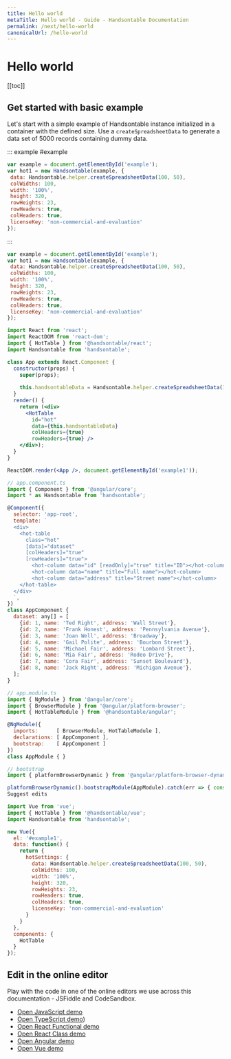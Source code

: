 ```yaml
---
title: Hello world
metaTitle: Hello world - Guide - Handsontable Documentation
permalink: /next/hello-world
canonicalUrl: /hello-world
---
```


# Hello world

[[toc]]

## Get started with basic example

Let's start with a simple example of Handsontable instance initialized in a container with the defined size. Use a `createSpreadsheetData` to generate a data set of 5000 records containing dummy data. 

::: example #example
```javascript
var example = document.getElementById('example');
var hot1 = new Handsontable(example, {
 data: Handsontable.helper.createSpreadsheetData(100, 50),
 colWidths: 100,
 width: '100%',
 height: 320,
 rowHeights: 23,
 rowHeaders: true,
 colHeaders: true,
 licenseKey: 'non-commercial-and-evaluation'
});
```
:::

<code-group>

<code-block title="JavaScript">

```js
var example = document.getElementById('example');
var hot1 = new Handsontable(example, {
 data: Handsontable.helper.createSpreadsheetData(100, 50),
 colWidths: 100,
 width: '100%',
 height: 320,
 rowHeights: 23,
 rowHeaders: true,
 colHeaders: true,
 licenseKey: 'non-commercial-and-evaluation'
});
```

</code-block>
<code-block title="React">

```jsx
import React from 'react';
import ReactDOM from 'react-dom';
import { HotTable } from '@handsontable/react';
import Handsontable from 'handsontable';

class App extends React.Component {
  constructor(props) {
    super(props);
    
    this.handsontableData = Handsontable.helper.createSpreadsheetData(100, 50);
  }
  render() {
    return (<div>
      <HotTable
        id="hot"
        data={this.handsontableData}
        colHeaders={true}
        rowHeaders={true} />
    </div>);
  }
}

ReactDOM.render(<App />, document.getElementById('example1'));
```

</code-block>
<code-block title="Angular">

```js
// app.component.ts
import { Component } from '@angular/core';
import * as Handsontable from 'handsontable';

@Component({
  selector: 'app-root',
  template: `
  <div>
    <hot-table
      class="hot"
      [data]="dataset"
      [colHeaders]="true"
      [rowHeaders]="true">
        <hot-column data="id" [readOnly]="true" title="ID"></hot-column>
        <hot-column data="name" title="Full name"></hot-column>
        <hot-column data="address" title="Street name"></hot-column>
    </hot-table>
  </div>
  `,
})
class AppComponent {
  dataset: any[] = [
    {id: 1, name: 'Ted Right', address: 'Wall Street'},
    {id: 2, name: 'Frank Honest', address: 'Pennsylvania Avenue'},
    {id: 3, name: 'Joan Well', address: 'Broadway'},
    {id: 4, name: 'Gail Polite', address: 'Bourbon Street'},
    {id: 5, name: 'Michael Fair', address: 'Lombard Street'},
    {id: 6, name: 'Mia Fair', address: 'Rodeo Drive'},
    {id: 7, name: 'Cora Fair', address: 'Sunset Boulevard'},
    {id: 8, name: 'Jack Right', address: 'Michigan Avenue'},
  ];
}

// app.module.ts
import { NgModule } from '@angular/core';
import { BrowserModule } from '@angular/platform-browser';
import { HotTableModule } from '@handsontable/angular';

@NgModule({
  imports:      [ BrowserModule, HotTableModule ],
  declarations: [ AppComponent ],
  bootstrap:    [ AppComponent ]
})
class AppModule { }

// bootstrap
import { platformBrowserDynamic } from '@angular/platform-browser-dynamic';

platformBrowserDynamic().bootstrapModule(AppModule).catch(err => { console.error(err) });
Suggest edits 
```

</code-block>
<code-block title="Vue">

```js
import Vue from 'vue';
import { HotTable } from '@handsontable/vue';
import Handsontable from 'handsontable';

new Vue({
  el: '#example1',
  data: function() {
    return {
      hotSettings: {
        data: Handsontable.helper.createSpreadsheetData(100, 50),
        colWidths: 100,
        width: '100%',
        height: 320,
        rowHeights: 23,
        rowHeaders: true,
        colHeaders: true,
        licenseKey: 'non-commercial-and-evaluation'
      }
    }
  },
  components: {
    HotTable
  }
});
```

</code-block>
</code-group>

## Edit in the online editor

Play with the code in one of the online editors we use across this documentation - JSFiddle and CodeSandbox.

- [Open JavaScript demo](https://jsfiddle.com)
- [Open TypeScript demo](https://jsfiddle.com))
- [Open React Functional demo](https://codesandbox.com)
- [Open React Class demo](https://codesandbox.com)
- [Open Angular demo](https://codesandbox.com)
- [Open Vue demo](https://codesandbox.com)

